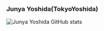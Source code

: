 ### Junya Yoshida(TokyoYoshida)

![Junya Yoshida GitHub stats](https://github-readme-stats.vercel.app/api?username=TokyoYoshida)

<!--
**TokyoYoshida/TokyoYoshida** is a ✨ _special_ ✨ repository because its `README.md` (this file) appears on your GitHub profile.

Here are some ideas to get you started:

- 🔭 I’m currently working on ...
- 🌱 I’m currently learning ...
- 👯 I’m looking to collaborate on ...
- 🤔 I’m looking for help with ...
- 💬 Ask me about ...
- 📫 How to reach me: ...
- 😄 Pronouns: ...
- ⚡ Fun fact: ...
-->
